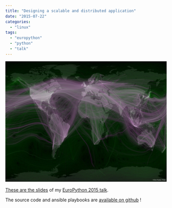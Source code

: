 ```yaml
---
title: "Designing a scalable and distributed application"
date: "2015-07-22"
categories: 
  - "linux"
tags: 
  - "europython"
  - "python"
  - "talk"
---
```


[![2015-07-22-194644_1047x779_scrot](images/2015-07-22-194644_1047x779_scrot-1024x762.png)](http://www.ultrabug.fr/wordpress/wp-content/uploads/2015/07/2015-07-22-194644_1047x779_scrot.png)

[These are the slides](https://docs.google.com/presentation/d/1bZ30UculKOM4IQ4ic5X2fLpz1Fe1QQPVqJLtshIO0pg/edit?usp=sharing) of my [EuroPython 2015 talk](https://ep2015.europython.eu/conference/talks/using-service-discovery-a-distributed-application).

The source code and ansible playbooks are [available on github](https://github.com/ultrabug/ep2015) !
